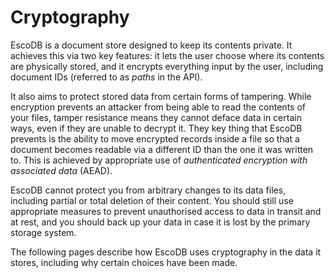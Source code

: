 # Cryptography

EscoDB is a document store designed to keep its contents private. It achieves
this via two key features: it lets the user choose where its contents are
physically stored, and it encrypts everything input by the user, including
document IDs (referred to as _paths_ in the API).

It also aims to protect stored data from certain forms of tampering. While
encryption prevents an attacker from being able to read the contents of your
files, tamper resistance means they cannot deface data in certain ways, even if
they are unable to decrypt it. They key thing that EscoDB prevents is the
ability to move encrypted records inside a file so that a document becomes
readable via a different ID than the one it was written to. This is achieved by
appropriate use of _authenticated encryption with associated data_ (AEAD).

EscoDB cannot protect you from arbitrary changes to its data files, including
partial or total deletion of their content. You should still use appropriate
measures to prevent unauthorised access to data in transit and at rest, and you
should back up your data in case it is lost by the primary storage system.

The following pages describe how EscoDB uses cryptography in the data it stores,
including why certain choices have been made.
